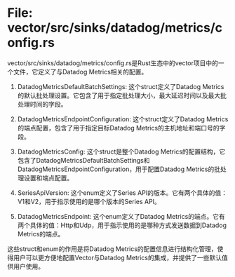 # File: vector/src/sinks/datadog/metrics/config.rs

vector/src/sinks/datadog/metrics/config.rs是Rust生态中的vector项目中的一个文件，它定义了与Datadog Metrics相关的配置。

1. DatadogMetricsDefaultBatchSettings: 这个struct定义了Datadog Metrics的默认批处理设置。它包含了用于指定批处理大小，最大延迟时间以及最大批处理时间的字段。

2. DatadogMetricsEndpointConfiguration: 这个struct定义了Datadog Metrics的端点配置，包含了用于指定目标Datadog Metrics的主机地址和端口号的字段。

3. DatadogMetricsConfig: 这个struct是整个Datadog Metrics的配置结构，它包含了DatadogMetricsDefaultBatchSettings和DatadogMetricsEndpointConfiguration，用于配置Datadog Metrics的批处理设置和端点配置。

4. SeriesApiVersion: 这个enum定义了Series API的版本。它有两个具体的值：V1和V2，用于指示使用的是哪个版本的Series API。

5. DatadogMetricsEndpoint: 这个enum定义了Datadog Metrics的端点。它有两个具体的值：Http和Udp，用于指示使用的是哪种方式发送数据到Datadog Metrics的端点。

这些struct和enum的作用是将Datadog Metrics的配置信息进行结构化管理，使得用户可以更方便地配置Vector与Datadog Metrics的集成，并提供了一些默认值供用户使用。

